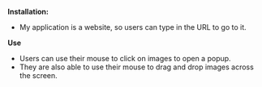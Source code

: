 **Installation:**
- My application is a website, so users can type in the URL to go to it. 

**Use**
- Users can use their mouse to click on images to open a popup.
- They are also able to use their mouse to drag and drop images across the screen.

